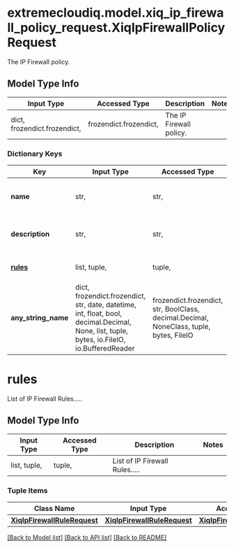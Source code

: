 # extremecloudiq.model.xiq_ip_firewall_policy_request.XiqIpFirewallPolicyRequest

The IP Firewall policy.

## Model Type Info
Input Type | Accessed Type | Description | Notes
------------ | ------------- | ------------- | -------------
dict, frozendict.frozendict,  | frozendict.frozendict,  | The IP Firewall policy. | 

### Dictionary Keys
Key | Input Type | Accessed Type | Description | Notes
------------ | ------------- | ------------- | ------------- | -------------
**name** | str,  | str,  | The IP firewall policy name | [optional] 
**description** | str,  | str,  | The IP firewall policy description. | [optional] 
**[rules](#rules)** | list, tuple,  | tuple,  | List of IP Firewall Rules..... | [optional] 
**any_string_name** | dict, frozendict.frozendict, str, date, datetime, int, float, bool, decimal.Decimal, None, list, tuple, bytes, io.FileIO, io.BufferedReader | frozendict.frozendict, str, BoolClass, decimal.Decimal, NoneClass, tuple, bytes, FileIO | any string name can be used but the value must be the correct type | [optional]

# rules

List of IP Firewall Rules.....

## Model Type Info
Input Type | Accessed Type | Description | Notes
------------ | ------------- | ------------- | -------------
list, tuple,  | tuple,  | List of IP Firewall Rules..... | 

### Tuple Items
Class Name | Input Type | Accessed Type | Description | Notes
------------- | ------------- | ------------- | ------------- | -------------
[**XiqIpFirewallRuleRequest**](XiqIpFirewallRuleRequest.md) | [**XiqIpFirewallRuleRequest**](XiqIpFirewallRuleRequest.md) | [**XiqIpFirewallRuleRequest**](XiqIpFirewallRuleRequest.md) |  | 

[[Back to Model list]](../../README.md#documentation-for-models) [[Back to API list]](../../README.md#documentation-for-api-endpoints) [[Back to README]](../../README.md)

